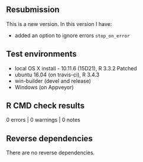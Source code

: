 ## Resubmission
This is a new version. In this version I have:

* added an option to ignore errors `stop_on_error`

## Test environments
* local OS X install - 10.11.6 (15D21), R 3.3.2 Patched
* ubuntu 16.04 (on travis-ci), R 3.4.3
* win-builder (devel and release)
* Windows (on Appveyor)

## R CMD check results

0 errors | 0 warnings | 0 notes


## Reverse dependencies

There are no reverse dependencies.

 
